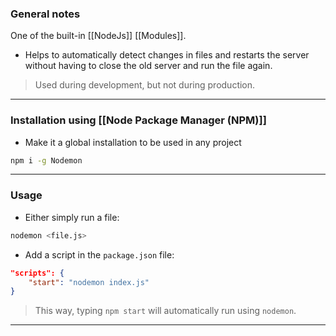
### General notes

One of the built-in [[NodeJs]] [[Modules]].
- Helps to automatically detect changes in files and restarts the server without having to close the old server and run the file again.

> Used during development, but not during production.

---

### Installation using [[Node Package Manager (NPM)]]

- Make it a global installation to be used in any project
```bash
npm i -g Nodemon
```

---
### Usage

* Either simply run a file:
```bash
nodemon <file.js>
```

* Add a script in the `package.json` file:
```json
"scripts": {
	"start": "nodemon index.js"
}
```
> This way, typing `npm start` will automatically run using `nodemon`.

___

